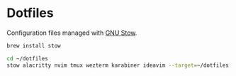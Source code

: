 # Dotfiles

Configuration files managed with [GNU Stow](https://www.gnu.org/software/stow/).


   ```bash
   brew install stow

   cd ~/dotfiles
   stow alacritty nvim tmux wezterm karabiner ideavim --target=~/dotfiles
   ```
